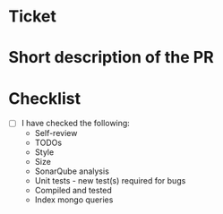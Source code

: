 # Ticket


# Short description of the PR


# Checklist
- [ ] I have checked the following:
  - Self-review
  - TODOs 
  - Style
  - Size
  - SonarQube analysis
  - Unit tests - new test(s) required for bugs
  - Compiled and tested
  - Index mongo queries
